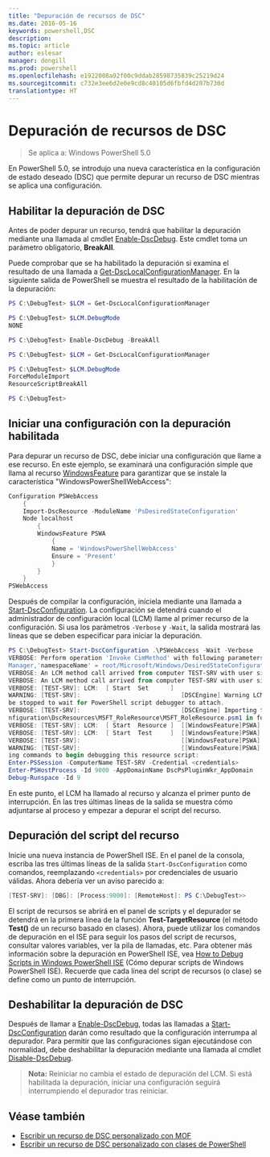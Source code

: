 ```yaml
---
title: "Depuración de recursos de DSC"
ms.date: 2016-05-16
keywords: powershell,DSC
description: 
ms.topic: article
author: eslesar
manager: dongill
ms.prod: powershell
ms.openlocfilehash: e1922008a92f00c9ddab28598735839c25219d24
ms.sourcegitcommit: c732e3ee6d2e0e9cd8c40105d6fbfd4d207b730d
translationtype: HT
---
```

# <a name="debugging-dsc-resources"></a>Depuración de recursos de DSC

> Se aplica a: Windows PowerShell 5.0

En PowerShell 5.0, se introdujo una nueva característica en la configuración de estado deseado (DSC) que permite depurar un recurso de DSC mientras se aplica una configuración.

## <a name="enabling-dsc-debugging"></a>Habilitar la depuración de DSC
Antes de poder depurar un recurso, tendrá que habilitar la depuración mediante una llamada al cmdlet [Enable-DscDebug](https://technet.microsoft.com/en-us/library/mt517870.aspx). Este cmdlet toma un parámetro obligatorio, **BreakAll**. 

Puede comprobar que se ha habilitado la depuración si examina el resultado de una llamada a [Get-DscLocalConfigurationManager](https://technet.microsoft.com/en-us/library/dn407378.aspx). En la siguiente salida de PowerShell se muestra el resultado de la habilitación de la depuración:


```powershell
PS C:\DebugTest> $LCM = Get-DscLocalConfigurationManager

PS C:\DebugTest> $LCM.DebugMode
NONE

PS C:\DebugTest> Enable-DscDebug -BreakAll

PS C:\DebugTest> $LCM = Get-DscLocalConfigurationManager

PS C:\DebugTest> $LCM.DebugMode
ForceModuleImport
ResourceScriptBreakAll

PS C:\DebugTest>
```


## <a name="starting-a-configuration-with-debug-enabled"></a>Iniciar una configuración con la depuración habilitada
Para depurar un recurso de DSC, debe iniciar una configuración que llame a ese recurso. En este ejemplo, se examinará una configuración simple que llama al recurso [WindowsFeature](windowsfeatureResource.md) para garantizar que se instale la característica "WindowsPowerShellWebAccess":

```powershell
Configuration PSWebAccess
    {
    Import-DscResource -ModuleName 'PsDesiredStateConfiguration'
    Node localhost
        {
        WindowsFeature PSWA
            {
            Name = 'WindowsPowerShellWebAccess'
            Ensure = 'Present'
            }
        }
    }
PSWebAccess
```
Después de compilar la configuración, iníciela mediante una llamada a [Start-DscConfiguration](https://technet.microsoft.com/en-us/library/dn521623.aspx). La configuración se detendrá cuando el administrador de configuración local (LCM) llame al primer recurso de la configuración. Si usa los parámetros `-Verbose` y `-Wait`, la salida mostrará las líneas que se deben especificar para iniciar la depuración.

```powershell
PS C:\DebugTest> Start-DscConfiguration .\PSWebAccess -Wait -Verbose
VERBOSE: Perform operation 'Invoke CimMethod' with following parameters, ''methodName' = SendConfigurationApply,'className' = MSFT_DSCLocalConfiguration
Manager,'namespaceName' = root/Microsoft/Windows/DesiredStateConfiguration'.
VERBOSE: An LCM method call arrived from computer TEST-SRV with user sid S-1-5-21-2127521184-1604012920-1887927527-108583.
VERBOSE: An LCM method call arrived from computer TEST-SRV with user sid S-1-5-21-2127521184-1604012920-1887927527-108583.
VERBOSE: [TEST-SRV]: LCM:  [ Start  Set      ]
WARNING: [TEST-SRV]:                            [DSCEngine] Warning LCM is in Debug 'ResourceScriptBreakAll' mode.  Resource script processing will 
be stopped to wait for PowerShell script debugger to attach.
VERBOSE: [TEST-SRV]:                            [DSCEngine] Importing the module C:\WINDOWS\system32\WindowsPowerShell\v1.0\Modules\PSDesiredStateCo
nfiguration\DscResources\MSFT_RoleResource\MSFT_RoleResource.psm1 in force mode.
VERBOSE: [TEST-SRV]: LCM:  [ Start  Resource ]  [[WindowsFeature]PSWA]
VERBOSE: [TEST-SRV]: LCM:  [ Start  Test     ]  [[WindowsFeature]PSWA]
VERBOSE: [TEST-SRV]:                            [[WindowsFeature]PSWA] Importing the module MSFT_RoleResource in force mode.
WARNING: [TEST-SRV]:                            [[WindowsFeature]PSWA] Resource is waiting for PowerShell script debugger to attach.  Use the follow
ing commands to begin debugging this resource script:
Enter-PSSession -ComputerName TEST-SRV -Credential <credentials>
Enter-PSHostProcess -Id 9000 -AppDomainName DscPsPluginWkr_AppDomain
Debug-Runspace -Id 9
```
En este punto, el LCM ha llamado al recurso y alcanza el primer punto de interrupción. En las tres últimas líneas de la salida se muestra cómo adjuntarse al proceso y empezar a depurar el script del recurso.

## <a name="debugging-the-resource-script"></a>Depuración del script del recurso

Inicie una nueva instancia de PowerShell ISE. En el panel de la consola, escriba las tres últimas líneas de la salida `Start-DscConfiguration` como comandos, reemplazando `<credentials>` por credenciales de usuario válidas. Ahora debería ver un aviso parecido a:

```powershell
[TEST-SRV]: [DBG]: [Process:9000]: [RemoteHost]: PS C:\DebugTest>>
```

El script de recursos se abrirá en el panel de scripts y el depurador se detendrá en la primera línea de la función **Test-TargetResource** (el método **Test()** de un recurso basado en clases).
Ahora, puede utilizar los comandos de depuración en el ISE para seguir los pasos del script de recursos, consultar valores variables, ver la pila de llamadas, etc. Para obtener más información sobre la depuración en PowerShell ISE, vea [How to Debug Scripts in Windows PowerShell ISE](https://technet.microsoft.com/en-us/library/dd819480.aspx) (Cómo depurar scripts de Windows PowerShell ISE). Recuerde que cada línea del script de recursos (o clase) se define como un punto de interrupción.

## <a name="disabling-dsc-debugging"></a>Deshabilitar la depuración de DSC

Después de llamar a [Enable-DscDebug](https://technet.microsoft.com/en-us/library/mt517870.aspx), todas las llamadas a [Start-DscConfiguration](https://technet.microsoft.com/en-us/library/dn521623.aspx) darán como resultado que la configuración interrumpa al depurador. Para permitir que las configuraciones sigan ejecutándose con normalidad, debe deshabilitar la depuración mediante una llamada al cmdlet [Disable-DscDebug](https://technet.microsoft.com/en-us/library/mt517872.aspx).

>**Nota:** Reiniciar no cambia el estado de depuración del LCM. Si está habilitada la depuración, iniciar una configuración seguirá interrumpiendo el depurador tras reiniciar.


## <a name="see-also"></a>Véase también
- [Escribir un recurso de DSC personalizado con MOF](authoringResourceMOF.md) 
- [Escribir un recurso de DSC personalizado con clases de PowerShell](authoringResourceClass.md)

